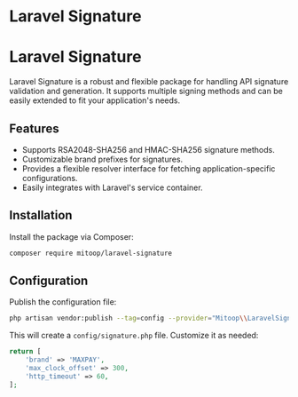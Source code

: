 # Laravel Signature

# Laravel Signature

Laravel Signature is a robust and flexible package for handling API signature validation and generation. It supports multiple signing methods and can be easily extended to fit your application's needs.

## Features

- Supports RSA2048-SHA256 and HMAC-SHA256 signature methods.
- Customizable brand prefixes for signatures.
- Provides a flexible resolver interface for fetching application-specific configurations.
- Easily integrates with Laravel's service container.

## Installation

Install the package via Composer:

```bash
composer require mitoop/laravel-signature
```

## Configuration

Publish the configuration file:

```bash
php artisan vendor:publish --tag=config --provider="Mitoop\\LaravelSignature\\ServiceProvider"
```

This will create a `config/signature.php` file. Customize it as needed:

```php
return [
    'brand' => 'MAXPAY',
    'max_clock_offset' => 300,
    'http_timeout' => 60,
];
```
